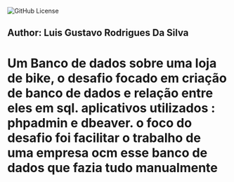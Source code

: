 ![GitHub License](https://img.shields.io/github/license/LuisGustavoRSilva/dbbikeshop)

## Author: Luis Gustavo Rodrigues Da Silva

# Um Banco de dados sobre uma loja de bike, o desafio focado em criação de banco de dados e relação entre eles em sql. aplicativos utilizados : phpadmin e dbeaver. o foco do desafio foi facilitar o trabalho de uma empresa ocm esse banco de dados que fazia tudo manualmente
